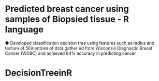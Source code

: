 # Predicted breast cancer using samples of Biopsied tissue - R language
● Developed classification decision tree using features such as radius and texture of 569 entries of data gather ed from Wisconsin Diagnostic Breast Cancer (WDBC) and achieved 84% accuracy in predicting cancer

# DecisionTreeinR
